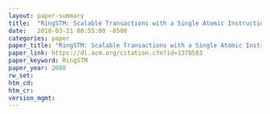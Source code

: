 ```yaml
---
layout: paper-summary
title:  "RingSTM: Scalable Transactions with a Single Atomic Instruction"
date:   2018-03-21 00:55:00 -0500
categories: paper
paper_title: "RingSTM: Scalable Transactions with a Single Atomic Instruction"
paper_link: https://dl.acm.org/citation.cfm?id=1378583
paper_keyword: RingSTM
paper_year: 2008
rw_set: 
htm_cd: 
htm_cr: 
version_mgmt: 
---
```


